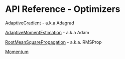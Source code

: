 # API Reference - Optimizers

[AdaptiveGradient](Optimizers/AdaptiveGradient.md) - a.k.a Adagrad

[AdaptiveMomentEstimation](Optimizers/AdaptiveMomentEstimation.md) - a.k.a Adam

[RootMeanSquarePropagation](Optimizers/RootMeanSquarePropagation.md) - a.k.a. RMSProp

[Momentum](Optimizers/Momentum.md)
